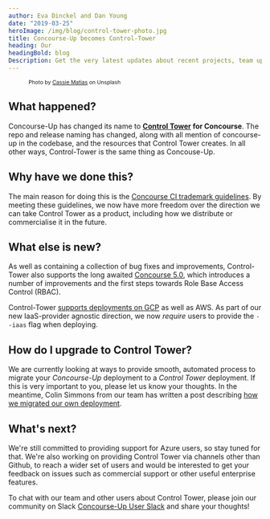 ```yaml
---
author: Eva Dinckel and Dan Young
date: "2019-03-25"
heroImage: /img/blog/control-tower-photo.jpg
title: Concourse-Up becomes Control-Tower
heading: Our
headingBold: blog
Description: Get the very latest updates about recent projects, team updates, thoughts and industry news from our team of EngineerBetter experts.
---
```


<figure>
    <figcaption style="font-size: 8pt">
    Photo by <a href="https://unsplash.com/photos/Wc4WBReAMUw?utm_source=unsplash&utm_medium=referral&utm_content=creditCopyText">Cassie Matias</a> on Unsplash
    </figcaption>
</figure>

## What happened?

Concourse-Up has changed its name to **[Control Tower](https://github.com/EngineerBetter/control-tower) for Concourse**. The repo and release naming has changed, along with all mention of concourse-up in the codebase, and the resources that Control Tower creates. In all other ways, Control-Tower is the same thing as Concouse-Up.


## Why have we done this?

The main reason for doing this is the [Concourse CI trademark guidelines](https://concourse-ci.org/trademarks.html). By meeting these guidelines, we now have more freedom over the direction we can take Control Tower as a product, including how we distribute or commercialise it in the future.


## What else is new?

As well as containing a collection of bug fixes and improvements, Control-Tower also supports the long awaited [Concourse 5.0](https://concourse-ci.org/download.html#v500), which introduces a number of improvements and the first steps towards Role Base Access Control (RBAC).

Control-Tower [supports deployments on GCP](/blog/concourse-up-gcp/) as well as AWS. As part of our new IaaS-provider agnostic direction, we now *require* users to provide the ```--iaas``` flag when deploying.

## How do I upgrade to Control Tower?

We are currently looking at ways to provide smooth, automated process to migrate your *Concourse-Up* deployment to a *Control Tower* deployment. If this is very important to you, please let us know your thoughts. In the meantime, Colin Simmons from our team has written a post describing [how we migrated our own deployment](/blog/migrating-to-control-tower/).

## What's next?

We're still committed to providing support for Azure users, so stay tuned for that. We're also working on providing Control Tower via channels other than Github, to reach a wider set of users and would be interested to get your feedback on issues such as commercial support or other useful enterprise features.


To chat with our team and other users about Control Tower, please join our community on Slack [Concourse-Up User Slack](https://join.slack.com/t/concourse-up/shared_invite/enQtNDMzNjY1MjczNDU3LTA1NzIxYTZkYjFkMjA2ODBmY2E2OTM3OGE3YTc2OGViNTMxYTY4MjYwNGNjOTAxNDNiOGE5NzhmMTQ2NWVhNzQ) and share your thoughts!
